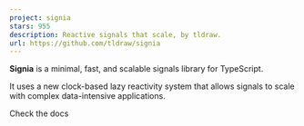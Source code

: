 ```yaml
---
project: signia
stars: 955
description: Reactive signals that scale, by tldraw.
url: https://github.com/tldraw/signia
---
```


**Signia** is a minimal, fast, and scalable signals library for TypeScript.

It uses a new clock-based lazy reactivity system that allows signals to scale with complex data-intensive applications.

Check the docs
